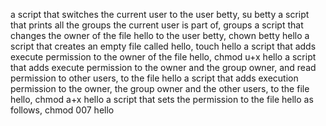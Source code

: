 a script that switches the current user to the user betty, su betty
a script that prints all the groups the current user is part of, groups
a script that changes the owner of the file hello to the user betty, chown betty hello
a script that creates an empty file called hello, touch hello
a script that adds execute permission to the owner of the file hello, chmod u+x hello
a script that adds execute permission to the owner and the group owner, and read permission to other users, to the file hello
a script that adds execution permission to the owner, the group owner and the other users, to the file hello, chmod a+x hello
a script that sets the permission to the file hello as follows, chmod 007 hello
